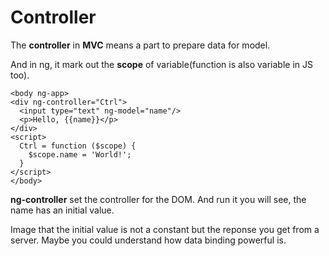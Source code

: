 # Controller

The **controller** in **MVC** means a part to prepare data for model.

And in ng, it mark out the **scope** of variable(function is also variable in JS too).

```
<body ng-app>
<div ng-controller="Ctrl">
  <input type="text" ng-model="name"/>
  <p>Hello, {{name}}</p>
</div>
<script>
  Ctrl = function ($scope) {
    $scope.name = 'World!';
  }
</script>
</body>
```

**ng-controller** set the controller for the DOM.
And run it you will see, the name has an initial value.

Image that the initial value is not a constant but the reponse you get from a server. Maybe you could understand how data binding powerful is.
